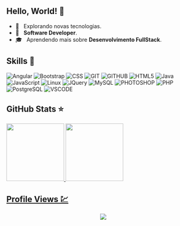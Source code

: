 ## Hello, World! 🖖

- 🤔 &nbsp; Explorando novas tecnologias.
- 💼 &nbsp; **Software Developer**.
- 🎓 &nbsp; Aprendendo mais sobre **Desenvolvimento FullStack**.
 
## Skills 🚀

  ![Angular](https://img.shields.io/badge/Angular-DD0031?style=flat&logo=angular&logoColor=white)
  ![Bootstrap](https://img.shields.io/badge/Bootstrap-8412fb?style=flat&logo=css3&logoColor=white)
  ![CSS](https://img.shields.io/badge/CSS3-1572B6?style=flat&logo=css3&logoColor=white)
  ![GIT](https://img.shields.io/badge/Git-F05032?style=flat&logo=git&logoColor=white)
  ![GITHUB](https://img.shields.io/badge/GitHub-181717?style=flat&logo=github&logoColor=white)
  ![HTML5](https://img.shields.io/badge/HTML5-ff5722?style=flat&logo=html5&logoColor=white)
  ![Java](https://img.shields.io/badge/Java-00779a?style=flat&logo=java&logoColor=white)
  ![JavaScript](https://img.shields.io/badge/JavaScript-323330?style=flat&logo=javascript&logoColor=F7DF1E)
  ![Linux](https://img.shields.io/badge/Linux-323330?style=flat&logo=linux&logoColor=white)
  ![JQuery](https://img.shields.io/badge/jQuery-0869ae?style=flat&logo=jquery&logoColor=white)
  ![MySQL](https://img.shields.io/badge/MySQL-01638a?style=flat&logo=mysql&logoColor=white)
  ![PHOTOSHOP](https://img.shields.io/badge/Photoshop-181717?style=flat&logo=adobe-photoshop&logoColor=007ACC)
  ![PHP](https://img.shields.io/badge/PHP-4f5b93?style=flat&logo=php&logoColor=white)
  ![PostgreSQL](https://img.shields.io/badge/PostgreSQL-316192?style=flat&logo=postgresql&logoColor=white)
  ![VSCODE](https://img.shields.io/badge/-Visual%20Studio%20Code-181717?style=flat&logo=visual-studio-code&logoColor=007ACC)
  

## GitHub Stats ⭐

<div>
  <a href="https://github.com/andrewferraz">
  <img height="150em" src="https://github-readme-stats.vercel.app/api?username=andrewrdev&show_icons=true&theme=react&count_private=true"/>
  <img height="150em" src="https://github-readme-stats.vercel.app/api/top-langs/?username=andrewrdev&layout=compact&langs_count=16&theme=react"/>
<div>
 
 ## Profile Views 💹
 
 <p align="center"> 
   <img alingn="center" src="https://profile-counter.glitch.me/andrewrdev/count.svg" />
 </p>
